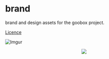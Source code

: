 # brand

brand and design assets for the goobox project. 

[Licence](https://creativecommons.org/licenses/by-sa/4.0/legalcode)

![Imgur](https://i.imgur.com/hzfRSfb.png)


<p align="center">
 <img src="https://i.imgur.com/rqaFOGk.png"> 
</p>



